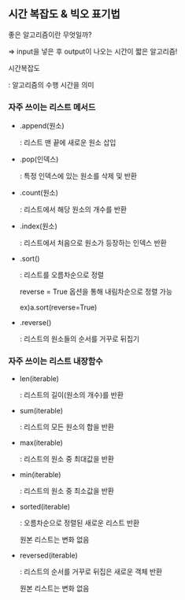 ## 시간 복잡도 & 빅오 표기법

좋은 알고리즘이란 무엇일까?

=> input을 넣은 후 output이 나오는 시간이 짧은 알고리즘!



시간복잡도

: 알고리즘의 수행 시간을 의미



### 자주 쓰이는 리스트 메서드

- .append(원소)

  : 리스트 맨 끝에 새로운 원소 삽입

- .pop(인덱스)

  : 특정 인덱스에 있는 원소를 삭제 및 반환

- .count(원소)

  : 리스트에서 해당 원소의 개수를 반환

- .index(원소)

  : 리스트에서 처음으로 원소가 등장하는 인덱스 반환

- .sort()

  : 리스트를 오름차순으로 정렬

    reverse = True 옵션을 통해 내림차순으로 정렬 가능

    ex)a.sort(reverse=True)

- .reverse()

  : 리스트의 원소들의 순서를 거꾸로 뒤집기



### 자주 쓰이는 리스트 내장함수

- len(iterable)

  : 리스트의 길이(원소의 개수)를 반환

- sum(iterable)

  : 리스트의 모든 원소의 합을 반환

- max(iterable)

  : 리스트의 원소 중 최대값을 반환

- min(iterable)

  : 리스트의 원소 중 최소값을 반환

- sorted(iterable)

  : 오름차순으로 정렬된 새로운 리스트 반환

    원본 리스트는 변화 없음

- reversed(iterable)

  : 리스트의 순서를 거꾸로 뒤집은 새로운 객체 반환 

    원본 리스트는 변화 없음